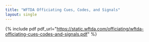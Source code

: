 ```yaml
---
title: "WFTDA Officiating Cues, Codes, and Signals"
layout: single
---
```


{% include pdf pdf_url="https://static.wftda.com/officiating/wftda-officiating-cues-codes-and-signals.pdf" %}
